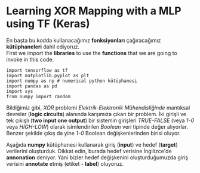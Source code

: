 # Learning XOR Mapping with a MLP using TF (Keras)
En başta bu kodda kullanacağımız **fonksiyonları** çağıracağımız **kütüphaneleri** dahil ediyoruz.</br>
First we import the **libraries** to use the **functions** that we are going to invoke in this code.</br>
```
import tensorflow as tf
import matplotlib.pyplot as plt
import numpy as np # numerical python kütüphanesi
import pandas as pd
import sys
from numpy import random
```

Bildiğimiz gibi, *XOR* problemi *Elektrik-Elektronik Mühendisliğinde* mantıksal devreler (**logic circuits**) alanında karşımıza çıkan bir problem. İki girişli ve tek çıkışlı (**two input one output**) bir sistemin girişleri *TRUE-FALSE* (veya *1-0* veya *HIGH-LOW*) olarak isimlendirilen *Boolean* veri tipinde değer alıyorlar. Benzer şekilde çıkış da yine *1-0* Boolean değişkenlerinden birisi oluyor.


Aşağıda **numpy** kütüphanesi kullanarak giriş (**input**) ve hedef (**target**) verilerini oluşturduk. Dikkat edin, burada hedef verisine İngilizce'de **annonation** deniyor. Yani bizler hedef değişkenini oluşturduğumuzda giriş verisini **annotate** etmiş (etiket - **label**) oluyoruz.